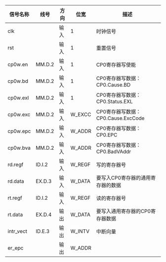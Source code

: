 | 信号名称  | 线号   | 方向 | 位宽   | 描述                               |
| --------- | ------ | ---- | ------ | ---------------------------------- |
| clk       |        | 输入 | 1      | 时钟信号                           |
| rst       |        | 输入 | 1      | 重置信号                           |
| cp0w.en   | MM.D.2 | 输入 | 1      | CP0寄存器写使能                    |
| cp0w.bd   | MM.D.2 | 输入 | 1      | CP0寄存器写数据：CP0.Cause.BD      |
| cp0w.exl  | MM.D.2 | 输入 | 1      | CP0寄存器写数据：CP0.Status.EXL    |
| cp0w.exc  | MM.D.2 | 输入 | W_EXCC | CP0寄存器写数据：CP0.Cause.ExcCode |
| cp0w.epc  | MM.D.2 | 输入 | W_ADDR | CP0寄存器写数据：CP0.EPC           |
| cp0w.bva  | MM.D.2 | 输入 | W_ADDR | CP0寄存器写数据：CP0.BadVAddr      |
| rd.regf   | ID.I.2 | 输入 | W_REGF | 写的寄存器号                       |
| rd.data   | EX.D.3 | 输入 | W_DATA | 要写入CP0寄存器的通用寄存器的数据  |
| rt.regf   | ID.I.2 | 输入 | W_REGF | 读的寄存器号                       |
| rt.data   | EX.D.4 | 输出 | W_DATA | 要写入通用寄存器的CP0寄存器数据    |
| intr_vect | ID.E.3 | 输出 | W_INTV | 中断向量                           |
| er_epc    |        | 输出 | W_ADDR |                                    |

